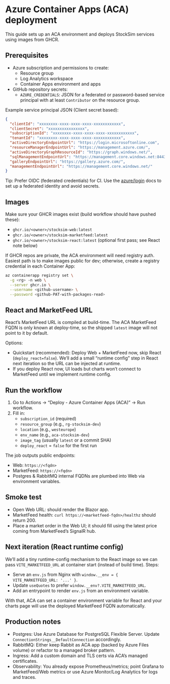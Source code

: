 # Azure Container Apps (ACA) deployment

This guide sets up an ACA environment and deploys StockSim services using images from GHCR.

## Prerequisites

- Azure subscription and permissions to create:
  - Resource group
  - Log Analytics workspace
  - Container Apps environment and apps
- GitHub repository secrets:
  - `AZURE_CREDENTIALS`: JSON for a federated or password-based service principal with at least `Contributor` on the resource group.

Example service principal JSON (Client secret based):
```json
{
  "clientId": "xxxxxxxx-xxxx-xxxx-xxxx-xxxxxxxxxxxx",
  "clientSecret": "xxxxxxxxxxxxxxxx",
  "subscriptionId": "xxxxxxxx-xxxx-xxxx-xxxx-xxxxxxxxxxxx",
  "tenantId": "xxxxxxxx-xxxx-xxxx-xxxx-xxxxxxxxxxxx",
  "activeDirectoryEndpointUrl": "https://login.microsoftonline.com",
  "resourceManagerEndpointUrl": "https://management.azure.com/",
  "activeDirectoryGraphResourceId": "https://graph.windows.net/",
  "sqlManagementEndpointUrl": "https://management.core.windows.net:8443/",
  "galleryEndpointUrl": "https://gallery.azure.com/",
  "managementEndpointUrl": "https://management.core.windows.net/"
}
```

Tip: Prefer OIDC (federated credentials) for CI. Use the [azure/login](https://github.com/azure/login) docs to set up a federated identity and avoid secrets.

## Images

Make sure your GHCR images exist (build workflow should have pushed these):
- `ghcr.io/<owner>/stocksim-web:latest`
- `ghcr.io/<owner>/stocksim-marketfeed:latest`
- `ghcr.io/<owner>/stocksim-react:latest` (optional first pass; see React note below)

If GHCR repos are private, the ACA environment will need registry auth. Easiest path is to make images public for dev; otherwise, create a registry credential in each Container App:
```bash
az containerapp registry set \
  -g <rg> -n web \
  --server ghcr.io \
  --username <github-username> \
  --password <github-PAT-with-packages-read>
```

## React and MarketFeed URL

React’s MarketFeed URL is compiled at build-time. The ACA MarketFeed FQDN is only known at deploy-time, so the shipped `latest` image will not point to it by default.

Options:
- Quickstart (recommended): Deploy Web + MarketFeed now, skip React (`deploy_react=false`). We’ll add a small “runtime config” step in React next iteration so the URL can be injected at runtime.
- If you deploy React now, UI loads but charts won’t connect to MarketFeed until we implement runtime config.

## Run the workflow

1. Go to Actions → “Deploy - Azure Container Apps (ACA)” → Run workflow.
2. Fill in:
   - `subscription_id` (required)
   - `resource_group` (e.g., `rg-stocksim-dev`)
   - `location` (e.g., `westeurope`)
   - `env_name` (e.g., `aca-stocksim-dev`)
   - `image_tag` (usually `latest` or a commit SHA)
   - `deploy_react` = `false` for the first run

The job outputs public endpoints:
- Web: `https://<fqdn>`
- MarketFeed: `https://<fqdn>`
- Postgres & RabbitMQ internal FQDNs are plumbed into Web via environment variables.

## Smoke test

- Open Web URL: should render the Blazor app.
- MarketFeed health: `curl https://<marketfeed-fqdn>/healthz` should return 200.
- Place a market order in the Web UI; it should fill using the latest price coming from MarketFeed’s SignalR hub.

## Next iteration (React runtime config)

We’ll add a tiny runtime-config mechanism to the React image so we can pass `VITE_MARKETFEED_URL` at container start (instead of build time). Steps:
- Serve an `env.js` from Nginx with `window.__env = { VITE_MARKETFEED_URL: '...' }`.
- Update `useQuotes` to prefer `window.__env?.VITE_MARKETFEED_URL`.
- Add an entrypoint to render `env.js` from an environment variable.

With that, ACA can set a container environment variable for React and your charts page will use the deployed MarketFeed FQDN automatically.

## Production notes

- Postgres: Use Azure Database for PostgreSQL Flexible Server. Update `ConnectionStrings__DefaultConnection` accordingly.
- RabbitMQ: Either keep Rabbit as ACA app (backed by Azure Files volume) or refactor to a managed broker pattern.
- Ingress: Add a custom domain and TLS certs via ACA’s managed certificates.
- Observability: You already expose Prometheus/metrics; point Grafana to MarketFeed/Web metrics or use Azure Monitor/Log Analytics for logs and traces.
